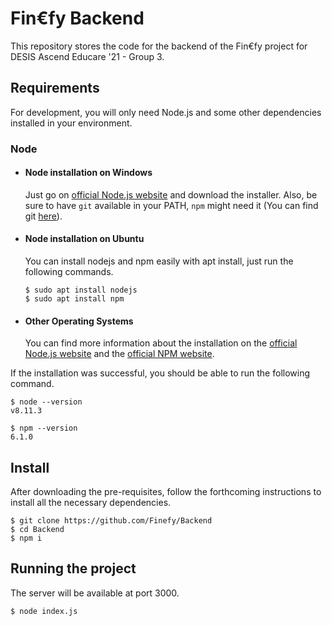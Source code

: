 # Fin€fy Backend

This repository stores the code for the backend of the Fin€fy project for DESIS Ascend Educare '21 - Group 3.

## Requirements

For development, you will only need Node.js and some other dependencies installed in your environment.

### Node

-   #### Node installation on Windows

    Just go on [official Node.js website](https://nodejs.org/) and download the installer.
    Also, be sure to have `git` available in your PATH, `npm` might need it (You can find git [here](https://git-scm.com/)).

-   #### Node installation on Ubuntu

    You can install nodejs and npm easily with apt install, just run the following commands.

        $ sudo apt install nodejs
        $ sudo apt install npm

-   #### Other Operating Systems
    You can find more information about the installation on the [official Node.js website](https://nodejs.org/) and the [official NPM website](https://npmjs.org/).

If the installation was successful, you should be able to run the following command.

    $ node --version
    v8.11.3

    $ npm --version
    6.1.0

## Install

After downloading the pre-requisites, follow the forthcoming instructions to install all the necessary dependencies.

    $ git clone https://github.com/Finefy/Backend
    $ cd Backend
    $ npm i

## Running the project

The server will be available at port 3000.

    $ node index.js
